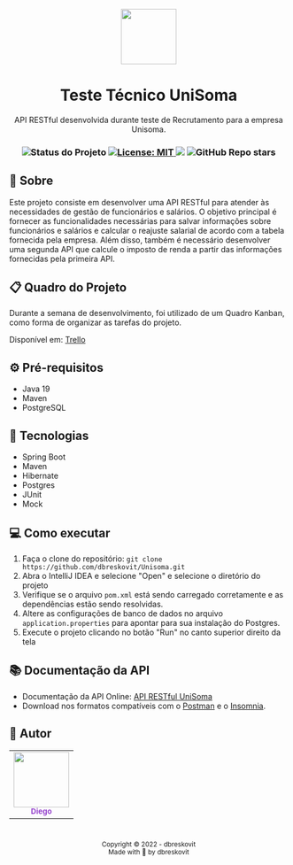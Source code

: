 <p align="center">
  <img src="https://discuss.unisoma.com/uploads/default/original/1X/bd90e6889ab45ee64700b32232c2aad2ed611aa0.png" width="100px"/>
</p>

<h1 align="center">Teste Técnico UniSoma</h1>
<p align="center">API RESTful desenvolvida durante teste de Recrutamento para a empresa Unisoma.</p>

<h3 align="center">

 <!-- Status -->
 <img alt="Status do Projeto" src="https://img.shields.io/badge/Status-Finished-lightgrey?style=for-the-badge&logo=headspace&logoColor=green&color=9644CD&labelColor=1C1E26">

 <!-- License -->
  <a href="./LICENSE" target="_blank">
    <img alt="License: MIT" src="https://img.shields.io/badge/license%20-MIT-1C1E26?style=for-the-badge&labelColor=1C1E26&color=9644CD">
  </a>

 <!-- Forks -->
 <img src="https://img.shields.io/github/forks/dbreskovit/Unisoma?&logo=Forks&style=for-the-badge&labelColor=1C1E26&color=9644CD">

 <!-- Stars -->
 <img alt="GitHub Repo stars" src="https://img.shields.io/github/stars/dbreskovit/Unisoma?style=for-the-badge&labelColor=1C1E26&color=9644CD">
</h3>

## 🎯 Sobre
Este projeto consiste em desenvolver uma API RESTful para atender às necessidades de gestão de funcionários e salários. O objetivo principal é fornecer as funcionalidades necessárias para salvar informações sobre funcionários e salários e calcular o reajuste salarial de acordo com a tabela fornecida pela empresa. Além disso, também é necessário desenvolver uma segunda API que calcule o imposto de renda a partir das informações fornecidas pela primeira API.

## 📋 Quadro do Projeto

Durante a semana de desenvolvimento, foi utilizado de um Quadro Kanban, como forma de organizar as tarefas do projeto.

Disponível em: [Trello](https://trello.com/b/qpvVZEUT/teste-de-recrutamento-api-restful-de-funcion%C3%A1rios)

## ⚙️ Pré-requisitos

- Java 19
- Maven
- PostgreSQL

## 🧪 Tecnologias

- Spring Boot
- Maven 
- Hibernate 
- Postgres 
- JUnit
- Mock

## 💻 Como executar

1. Faça o clone do repositório: `git clone https://github.com/dbreskovit/Unisoma.git`
2. Abra o IntelliJ IDEA e selecione "Open" e selecione o diretório do projeto
3. Verifique se o arquivo `pom.xml` está sendo carregado corretamente e as dependências estão sendo resolvidas.
4. Altere as configurações de banco de dados no arquivo `application.properties` para apontar para sua instalação do Postgres.
5. Execute o projeto clicando no botão "Run" no canto superior direito da tela

## 📚 Documentação da API

- Documentação da API Online: [API RESTful UniSoma](https://documenter.getpostman.com/view/25525733/2s8ZDeSdNi)
- Download nos formatos compatíveis com o [Postman](./.github/API%20RESTful%20UniSoma.postman_collection.json) e o [Insomnia](./.github/Insomnia-All_2023-01-26.json).

## 🦄 Autor

<table>
  <tr>
    <td align="center">
      <a href="https://github.com/dbreskovit" style="text-decoration: none;color: #9644CD;">
              <img src="https://avatars.githubusercontent.com/dbreskovit" width="100px"/>
            <br>
        <sub>
          <b>Diego</b>
        </sub>
      </a>
    </td>
  </tr>
</table>

#

<p align="center">
    <sub>Copyright © 2022 - dbreskovit</sub><br>
    <sub>Made with 💜 by <a href="https://github.com/dbreskovit" style="text-decoration: none;">dbreskovit</sub></a>
</p>
